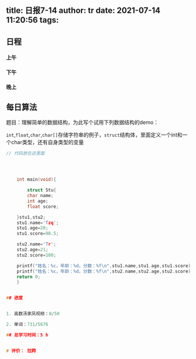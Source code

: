 title: 日报7-14
author: tr
date: 2021-07-14 11:20:56
tags:
---
## 日程

#### 上午

#### 下午

#### 晚上


## 每日算法

题目：理解简单的数据结构，为此写个试用下列数据结构的demo：

`int`,`float`,`char`,`char[]`存储字符串的例子，`struct`结构体，里面定义一个int和一个char类型，还有自身类型的变量

```c
// 代码放在这里面




	int main(void){

        struct Stu{
        char name;
        int age;
        float score;

    }stu1,stu2;
    stu1.name='Tzq';
    stu1.age=20;
    stu1.score=98.5;

    stu2.name='Tr';
    stu2.age=21;
    stu2.score=100;

    printf("姓名：%c，年龄：%d，分数：%f\n",stu1.name,stu1.age,stu1.score);
    printf("姓名：%c，年龄：%d，分数：%f\n",stu2.name,stu2.age,stu2.score);
    return 0;
    }


## 进度


1. 高数汤家凤视频：8/50

2. 单词：731/5676

## 总学习时间：5 h


# 评价： 拉跨